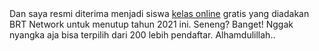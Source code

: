 <html>
Dan saya resmi diterima menjadi siswa <a href="https://www.elisa-blog.com/2021/07/meningkatkan-skill-pengetahuan-dengan-zencore.html">kelas online</a> gratis yang diadakan BRT Network untuk menutup tahun 2021 ini. Seneng? Banget! Nggak nyangka aja bisa terpilih dari 200 lebih pendaftar. Alhamdulillah..
</html>
